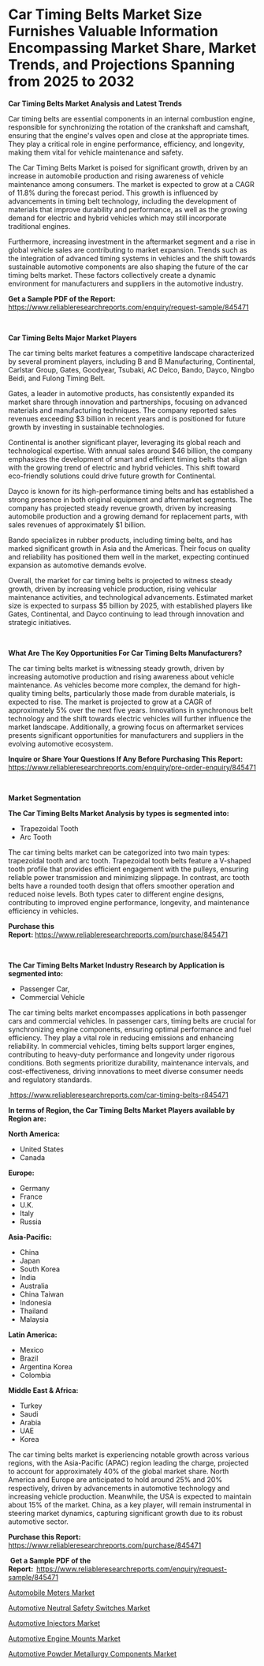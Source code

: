 <p><h1>Car Timing Belts Market Size Furnishes Valuable Information Encompassing Market Share, Market Trends, and Projections Spanning from 2025 to 2032</h1></p><p><strong>Car Timing Belts Market Analysis and Latest Trends</strong></p>
<p><p>Car timing belts are essential components in an internal combustion engine, responsible for synchronizing the rotation of the crankshaft and camshaft, ensuring that the engine's valves open and close at the appropriate times. They play a critical role in engine performance, efficiency, and longevity, making them vital for vehicle maintenance and safety.</p><p>The Car Timing Belts Market is poised for significant growth, driven by an increase in automobile production and rising awareness of vehicle maintenance among consumers. The market is expected to grow at a CAGR of 11.8% during the forecast period. This growth is influenced by advancements in timing belt technology, including the development of materials that improve durability and performance, as well as the growing demand for electric and hybrid vehicles which may still incorporate traditional engines.</p><p>Furthermore, increasing investment in the aftermarket segment and a rise in global vehicle sales are contributing to market expansion. Trends such as the integration of advanced timing systems in vehicles and the shift towards sustainable automotive components are also shaping the future of the car timing belts market. These factors collectively create a dynamic environment for manufacturers and suppliers in the automotive industry.</p></p>
<p><strong>Get a Sample PDF of the Report:&nbsp;</strong> <a href="https://www.reliableresearchreports.com/enquiry/request-sample/845471?utm_campaign=13&utm_medium=2&utm_source=Github&utm_content=ia&utm_term=30032025&utm_id=car-timing-belts">https://www.reliableresearchreports.com/enquiry/request-sample/845471</a></p>
<p>&nbsp;</p>
<p><strong>Car Timing Belts Major Market Players</strong></p>
<p><p>The car timing belts market features a competitive landscape characterized by several prominent players, including B and B Manufacturing, Continental, Carlstar Group, Gates, Goodyear, Tsubaki, AC Delco, Bando, Dayco, Ningbo Beidi, and Fulong Timing Belt. </p><p>Gates, a leader in automotive products, has consistently expanded its market share through innovation and partnerships, focusing on advanced materials and manufacturing techniques. The company reported sales revenues exceeding $3 billion in recent years and is positioned for future growth by investing in sustainable technologies.</p><p>Continental is another significant player, leveraging its global reach and technological expertise. With annual sales around $46 billion, the company emphasizes the development of smart and efficient timing belts that align with the growing trend of electric and hybrid vehicles. This shift toward eco-friendly solutions could drive future growth for Continental.</p><p>Dayco is known for its high-performance timing belts and has established a strong presence in both original equipment and aftermarket segments. The company has projected steady revenue growth, driven by increasing automobile production and a growing demand for replacement parts, with sales revenues of approximately $1 billion.</p><p>Bando specializes in rubber products, including timing belts, and has marked significant growth in Asia and the Americas. Their focus on quality and reliability has positioned them well in the market, expecting continued expansion as automotive demands evolve.</p><p>Overall, the market for car timing belts is projected to witness steady growth, driven by increasing vehicle production, rising vehicular maintenance activities, and technological advancements. Estimated market size is expected to surpass $5 billion by 2025, with established players like Gates, Continental, and Dayco continuing to lead through innovation and strategic initiatives.</p></p>
<p>&nbsp;</p>
<p><strong>What Are The Key Opportunities For Car Timing Belts Manufacturers?</strong></p>
<p><p>The car timing belts market is witnessing steady growth, driven by increasing automotive production and rising awareness about vehicle maintenance. As vehicles become more complex, the demand for high-quality timing belts, particularly those made from durable materials, is expected to rise. The market is projected to grow at a CAGR of approximately 5% over the next five years. Innovations in synchronous belt technology and the shift towards electric vehicles will further influence the market landscape. Additionally, a growing focus on aftermarket services presents significant opportunities for manufacturers and suppliers in the evolving automotive ecosystem.</p></p>
<p><strong>Inquire or Share Your Questions If Any Before Purchasing This Report:</strong> <a href="https://www.reliableresearchreports.com/enquiry/pre-order-enquiry/845471?utm_campaign=13&utm_medium=2&utm_source=Github&utm_content=ia&utm_term=30032025&utm_id=car-timing-belts">https://www.reliableresearchreports.com/enquiry/pre-order-enquiry/845471</a></p>
<p>&nbsp;</p>
<p><strong>Market Segmentation</strong></p>
<p><strong>The Car Timing Belts Market Analysis by types is segmented into:</strong></p>
<p><ul><li>Trapezoidal Tooth</li><li>Arc Tooth</li></ul></p>
<p><p>The car timing belts market can be categorized into two main types: trapezoidal tooth and arc tooth. Trapezoidal tooth belts feature a V-shaped tooth profile that provides efficient engagement with the pulleys, ensuring reliable power transmission and minimizing slippage. In contrast, arc tooth belts have a rounded tooth design that offers smoother operation and reduced noise levels. Both types cater to different engine designs, contributing to improved engine performance, longevity, and maintenance efficiency in vehicles.</p></p>
<p><strong>Purchase this Report:&nbsp;</strong><a href="https://www.reliableresearchreports.com/purchase/845471?utm_campaign=13&utm_medium=2&utm_source=Github&utm_content=ia&utm_term=30032025&utm_id=car-timing-belts">https://www.reliableresearchreports.com/purchase/845471</a></p>
<p>&nbsp;</p>
<p><strong>The Car Timing Belts Market Industry Research by Application is segmented into:</strong></p>
<p><ul><li>Passenger Car,</li><li>Commercial Vehicle</li></ul></p>
<p><p>The car timing belts market encompasses applications in both passenger cars and commercial vehicles. In passenger cars, timing belts are crucial for synchronizing engine components, ensuring optimal performance and fuel efficiency. They play a vital role in reducing emissions and enhancing reliability. In commercial vehicles, timing belts support larger engines, contributing to heavy-duty performance and longevity under rigorous conditions. Both segments prioritize durability, maintenance intervals, and cost-effectiveness, driving innovations to meet diverse consumer needs and regulatory standards.</p></p>
<p><a href="https://www.reliableresearchreports.com/car-timing-belts-r845471?utm_campaign=13&utm_medium=2&utm_source=Github&utm_content=ia&utm_term=30032025&utm_id=car-timing-belts">&nbsp;https://www.reliableresearchreports.com/car-timing-belts-r845471</a></p>
<p><strong>In terms of Region, the Car Timing Belts Market Players available by Region are:</strong></p>
<p>
    <p> <strong> North America: </strong>
        <ul>
            <li>United States</li>
            <li>Canada</li>
        </ul>
        </p> 
    <p> <strong> Europe: </strong>
        <ul>
            <li>Germany</li>
            <li>France</li>
            <li>U.K.</li>
            <li>Italy</li>
            <li>Russia</li>
        </ul>
        </p> 
    <p> <strong> Asia-Pacific: </strong>
        <ul>
            <li>China</li>
            <li>Japan</li>
            <li>South Korea</li>
            <li>India</li>
            <li>Australia</li>
            <li>China Taiwan</li>
            <li>Indonesia</li>
            <li>Thailand</li>
            <li>Malaysia</li>
        </ul>
        </p> 
    <p> <strong> Latin America: </strong>
        <ul>
            <li>Mexico</li>
            <li>Brazil</li>
            <li>Argentina Korea</li>
            <li>Colombia</li>
        </ul>
        </p> 
    <p> <strong> Middle East & Africa: </strong>
        <ul>
            <li>Turkey</li>
            <li>Saudi</li>
            <li>Arabia</li>
            <li>UAE</li>
            <li>Korea</li>
        </ul>
    </p>
    </p>
<p><p>The car timing belts market is experiencing notable growth across various regions, with the Asia-Pacific (APAC) region leading the charge, projected to account for approximately 40% of the global market share. North America and Europe are anticipated to hold around 25% and 20% respectively, driven by advancements in automotive technology and increasing vehicle production. Meanwhile, the USA is expected to maintain about 15% of the market. China, as a key player, will remain instrumental in steering market dynamics, capturing significant growth due to its robust automotive sector.</p></p>
<p><strong>Purchase this Report: </strong><a href="https://www.reliableresearchreports.com/purchase/845471?utm_campaign=13&utm_medium=2&utm_source=Github&utm_content=ia&utm_term=30032025&utm_id=car-timing-belts">https://www.reliableresearchreports.com/purchase/845471</a></p>
<p>&nbsp;<strong>Get a Sample PDF of the Report:&nbsp;&nbsp;</strong><a href="https://www.reliableresearchreports.com/enquiry/request-sample/845471?utm_campaign=13&utm_medium=2&utm_source=Github&utm_content=ia&utm_term=30032025&utm_id=car-timing-belts">https://www.reliableresearchreports.com/enquiry/request-sample/845471</a></p>
<p><strong></strong></p>
<p><p><a href="https://github.com/zhininzacher/Market-Research-Report-List-1/blob/main/automobile-meters-market.md?utm_campaign=13&utm_medium=2&utm_source=Github&utm_content=ia&utm_term=30032025&utm_id=car-timing-belts">Automobile Meters Market</a></p><p><a href="https://github.com/paullsiskec4/Market-Research-Report-List-1/blob/main/automotive-neutral-safety-switches-market.md?utm_campaign=13&utm_medium=2&utm_source=Github&utm_content=ia&utm_term=30032025&utm_id=car-timing-belts">Automotive Neutral Safety Switches Market</a></p><p><a href="https://github.com/roehrtizonov/Market-Research-Report-List-1/blob/main/automotive-injectors-market.md?utm_campaign=13&utm_medium=2&utm_source=Github&utm_content=ia&utm_term=30032025&utm_id=car-timing-belts">Automotive Injectors Market</a></p><p><a href="https://github.com/sgroitrieu7f/Market-Research-Report-List-1/blob/main/automotive-engine-mounts-market.md?utm_campaign=13&utm_medium=2&utm_source=Github&utm_content=ia&utm_term=30032025&utm_id=car-timing-belts">Automotive Engine Mounts Market</a></p><p><a href="https://github.com/donsonjupa/Market-Research-Report-List-1/blob/main/automotive-powder-metallurgy-components-market.md?utm_campaign=13&utm_medium=2&utm_source=Github&utm_content=ia&utm_term=30032025&utm_id=car-timing-belts">Automotive Powder Metallurgy Components Market</a></p></p>